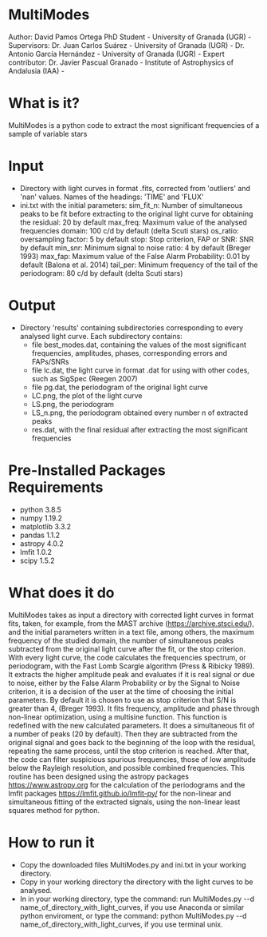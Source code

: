 # MultiModes
Author: David Pamos Ortega 
        PhD Student - University of Granada (UGR) -
Supervisors: Dr. Juan Carlos Suárez - University of Granada (UGR) -
             Dr. Antonio García Hernández - University of Granada (UGR) -
Expert contributor: Dr. Javier Pascual Granado - Institute of Astrophysics of Andalusia (IAA) -

# What is it?
MultiModes is a python code to extract the most significant frequencies of a sample of variable stars

# Input
- Directory with light curves in format .fits, corrected from 'outliers' and 'nan' values. Names of the headings: 'TIME' and 'FLUX'
- ini.txt with the initial parameters: 
  sim_fit_n: Number of simultaneous peaks to be fit before extracting to the original light curve for obtaining the residual: 20 by default
  max_freq: Maximum value of the analysed frequencies domain: 100 c/d by default (delta Scuti stars)
  os_ratio: oversampling factor: 5 by default
  stop: Stop criterion, FAP or SNR: SNR by default
  min_snr: Minimum signal to noise ratio: 4 by default (Breger 1993)
  max_fap: Maximum value of the False Alarm Probability: 0.01 by default (Balona et al. 2014)
  tail_per: Minimum  frequency of the tail of the periodogram: 80 c/d by default (delta Scuti stars)
  
# Output
- Directory 'results' containing subdirectories corresponding to every analysed light curve. Each subdirectory contains:
  - file best_modes.dat, containing the values of the most significant frequencies, amplitudes, phases, corresponding errors and FAPs/SNRs
  - file lc.dat, the light curve in format .dat for using with other codes, such as SigSpec (Reegen 2007)
  - file pg.dat, the periodogram of the original light curve
  - LC.png, the plot of the light curve
  - LS.png, the periodogram
  - LS_n.png, the periodogram obtained every number n of extracted peaks
  - res.dat, with the final residual after extracting the most significant frequencies

# Pre-Installed Packages Requirements
- python 3.8.5
- numpy 1.19.2
- matplotlib 3.3.2
- pandas 1.1.2
- astropy 4.0.2
- lmfit 1.0.2
- scipy 1.5.2

# What does it do
MultiModes takes as input a directory with corrected light curves in format fits, taken, for example, from the MAST archive (https://archive.stsci.edu/), and the initial parameters written in a text file, among others, the  maximum frequency of the studied domain, the number of simultaneous peaks subtracted from the original light curve after the fit, or the stop criterion. With every light curve, the code calculates the frequencies spectrum, or periodogram, with the Fast Lomb Scargle algorithm (Press & Ribicky 1989). It extracts the higher amplitude peak and evaluates if it is real signal or due to noise, either by the False Alarm Probability or by the Signal to Noise criterion, it is a decision of the user at the time of choosing the initial parameters. By default it is chosen to use as  stop criterion that S/N is greater than 4, (Breger 1993).
It fits frequency, amplitude and phase through non-linear optimization, using a multisine function. This function is redefined with the new calculated parameters. It does a simultaneous fit of a number of peaks (20 by default).
Then they are subtracted from the original signal and goes back to the beginning of the loop  with the residual, repeating the same process, until the stop criterion is reached. 
After that, the code can filter suspicious spurious frequencies, those of low amplitude below the Rayleigh resolution, and possible combined frequencies. 
This routine has been designed using the astropy packages https://www.astropy.org for the calculation of the periodograms and the lmfit packages https://lmfit.github.io/lmfit-py/ for the non-linear and simultaneous fitting of the extracted signals, using the non-linear least squares method for python.

# How to run it
- Copy the downloaded files MultiModes.py and ini.txt in your working directory.
- Copy in your working directory the directory with the light curves to be analysed.
- In in your working directory, type the command: run MultiModes.py --d name_of_directory_with_light_curves, if you use Anaconda or similar python enviroment, or type the command: python MultiModes.py --d name_of_directory_with_light_curves, if you use terminal unix. 
